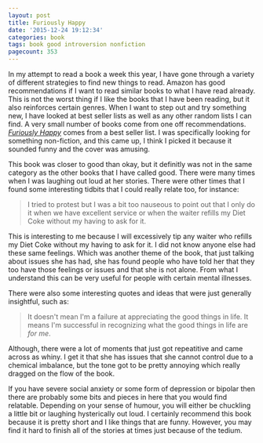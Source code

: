 ```yaml
---
layout: post
title: Furiously Happy
date: '2015-12-24 19:12:34'
categories: book
tags: book good introversion nonfiction
pagecount: 353
---
```


In my attempt to read a book a week this year, I have gone through a
variety of different strategies to find new things to read. Amazon
has good recommendations if I want to read similar books to what I
have read already. This is not the worst thing if I like the books
that I have been reading, but it also reinforces certain genres. When
I want to step out and try something new, I have looked at best seller
lists as well as any other random lists I can find. A very small number
of books come from one off recommendations. [*Furiously Happy*][fur-amazon]
comes from a best seller list. I was specifically looking for
something non-fiction, and this came up, I think I picked it because
it sounded funny and the cover was amusing.

This book was closer to good than okay, but it definitly was not in the same
category as the other books that I have called good. There were many times
when I was laughing out loud at her stories. There were other times that
I found some interesting tidbits that I could really relate too, for instance:

> I tried to protest but I was a bit too nauseous to point out that I
> only do it when we have excellent service or when the waiter refills
> my Diet Coke without my having to ask for it.

This is interesting to me because I will excessively tip any waiter who
refills my Diet Coke without my having to ask for it. I did not know anyone
else had these same feelings. Which was another theme of the book, that
just talking about issues she has had, she has found people who have told
her that they too have those feelings or issues and that she is not alone.
From what I understand this can be very useful for people with certain
mental illnesses.

There were also some interesting quotes and ideas that were just generally
insightful, such as:

> It doesn't mean I'm a failure at appreciating the good things in life.
> It means I'm successful in recognizing what the good things in life
> are *for me*.

Although, there were a lot of moments that just got repeatitive and
came across as whiny. I get it that she has issues that she cannot
control due to a chemical imbalance, but the tone got to be pretty
annoying which really dragged on the flow of the book.

If you have severe social anxiety or some form of depression or bipolar
then there are probably some bits and pieces in here that you would
find relatable. Depending on your sense of humour, you will either be
chuckling a little bit or laughing hysterically out loud.
I certainly recommend this book because it is pretty short and I like
things that are funny. However, you may find it hard to finish all
of the stories at times just because of the tedium.

[fur-amazon]:   http://amzn.com/B00V37BC4C

